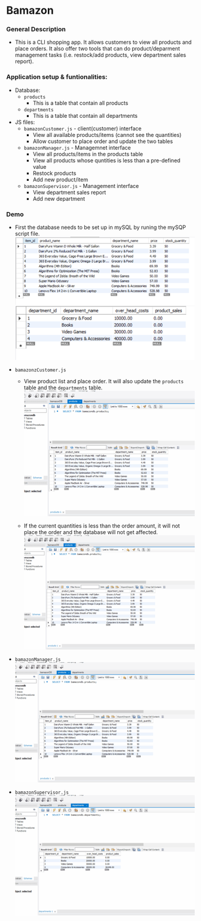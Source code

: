 # Bamazon

### General Description

* This is a CLI shopping app. It allows customers to view all products and place orders. It also offer two tools that can do product/deparment management tasks (i.e. restock/add products, view department sales report). 

### Application setup & funtionalities:
* Database:
    * `products`
        * This is a table that contain all products
    * `departments`
        * This is a table that contain all departments
* JS files:
    * `bamazonCustomer.js` - client(customer) interface
        * View all available products/items (cannot see the quantities)
        * Allow customer to place order and update the two tables
    * `bamazonManager.js` - Managemnet interface
        * View all products/items in the products table
        * View all products whose quntities is less than a pre-defined value
        * Restock products
        * Add new product/item
    * `bamazonSupervisor.js` - Management interface
        * View department sales report
        * Add new department

### Demo
* First the database needs to be set up in mySQL by runing the mySQP script file. 
    ![database-products](/demo/demo-database-products.PNG) 
    ![database-departments](/demo/demo-database-departments.PNG)

* `bamazonzCustomer.js` 
    * View product list and place order. It will also update the `products` table and the `departments` table. 
    ![customer-normal](/demo/demo-customer-normal.gif)

    * If the current quantities is less than the order amount, it will not place the order and the database will not get affected. 
    ![customer-out-of-stock](/demo/demo-customer-out-of-stock.gif)

* `bamazonManager.js` 
    ![manager](/demo/demo-manager.gif)

* `bamazonSupervisor.js` 
    ![supervisor](/demo/demo-supervisor.gif)
    
